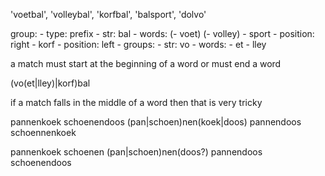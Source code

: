 'voetbal', 'volleybal', 'korfbal', 'balsport', 'dolvo'

group:
	- type: prefix
	- str: bal
	- words:
		(- voet)
		(- volley)
		- sport
			- position: right
		- korf 
			- position: left
	- groups:
		- str: vo
		- words:
			- et
			- lley

a match must start at the beginning of a word or must end a word


(vo(et|lley)|korf)bal

if a match falls in the middle of a word then that is very tricky

pannenkoek
schoenendoos
(pan|schoen)nen(koek|doos)
pannendoos
schoennenkoek


pannenkoek
schoenen
(pan|schoen)nen(doos?)
pannendoos
schoenendoos
